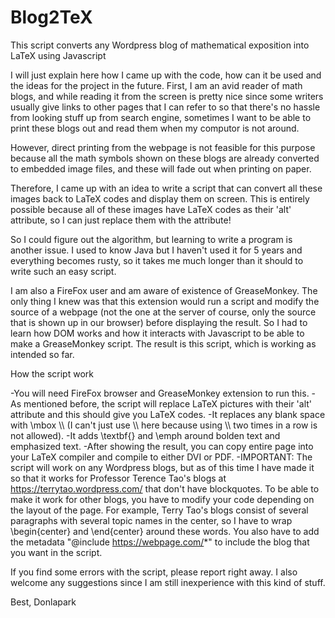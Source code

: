 # Blog2TeX
This script converts any Wordpress blog of mathematical exposition into LaTeX using Javascript

I will just explain here how I came up with the code, how can it be used and the ideas for the project in the future.
First, I am an avid reader of math blogs, and while reading it from the screen is pretty nice since some writers usually give links to other pages that I can refer to so that there's no hassle from looking stuff up from search engine, sometimes I want to be able to print these blogs out and read them when my computor is not around. 

However, direct printing from the webpage is not feasible for this purpose because all the math symbols shown on these blogs are already converted to embedded image files, and these will fade out when printing on paper.

Therefore, I came up with an idea to write a script that can convert all these images back to LaTeX codes and display them on screen. This is entirely possible because all of these images have LaTeX codes as their 'alt' attribute, so I can just replace them with the attribute! 

 So I could figure out the algorithm, but learning to write a program is another issue. I used to know Java but I haven't used it for 5 years and everything becomes rusty, so it takes me much longer than it should to write such an easy script.
 
 I am also a FireFox user and am aware of existence of GreaseMonkey. The only thing I knew was that this extension would run a script and modify the source of a webpage (not the one at the server of course, only  the source that is shown up in our browser) before displaying the result. So I had to learn how DOM works and how it interacts with Javascript to be able to make a GreaseMonkey script. The result is this script, which is working as intended so far.
 
 How the script work
 
 -You will need FireFox browser and GreaseMonkey extension to run this.
-As mentioned before, the script will replace LaTeX pictures with their 'alt' attribute and this should give you LaTeX codes. -It replaces any blank space with \mbox \\\ (I can't just use \\\ here because using \\\ two times in a row is not allowed).
-It adds \textbf{} and \emph around bolden text and emphasized text.
-After showing the result, you can copy entire page into your LaTeX compiler and compile to either DVI or PDF.
-IMPORTANT: The script will work on any Wordpress blogs, but as of this time I have made it so that it works for Professor Terence Tao's blogs at https://terrytao.wordpress.com/ that don't have blockquotes. To be able to make it work for other blogs, you have to modify your code depending on the layout of the page. For example, Terry Tao's blogs consist of several paragraphs with several topic names in the center, so I have to wrap \begin{center} and \end{center} around these words. You also have to add the metadata "@include https://webpage.com/*" to include the blog that you want in the script.

If you find some errors with the script, please report right away. I also welcome any suggestions since I am still inexperience with this kind of stuff.

Best,
Donlapark
